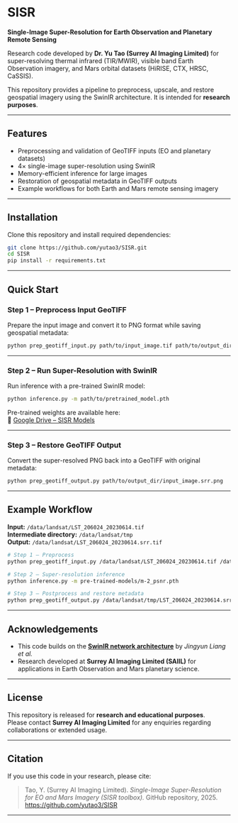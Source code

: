 # SISR  
**Single-Image Super-Resolution for Earth Observation and Planetary Remote Sensing**

Research code developed by **Dr. Yu Tao (Surrey AI Imaging Limited)** for super-resolving thermal infrared (TIR/MWIR), visible band Earth Observation imagery, and Mars orbital datasets (HiRISE, CTX, HRSC, CaSSIS).  

This repository provides a pipeline to preprocess, upscale, and restore geospatial imagery using the SwinIR architecture. It is intended for **research purposes**.

---

## Features
- Preprocessing and validation of GeoTIFF inputs (EO and planetary datasets)  
- 4× single-image super-resolution using SwinIR  
- Memory-efficient inference for large images  
- Restoration of geospatial metadata in GeoTIFF outputs  
- Example workflows for both Earth and Mars remote sensing imagery  

---

## Installation
Clone this repository and install required dependencies:

```bash
git clone https://github.com/yutao3/SISR.git
cd SISR
pip install -r requirements.txt
```

---

## Quick Start

### Step 1 – Preprocess Input GeoTIFF
Prepare the input image and convert it to PNG format while saving geospatial metadata:

```bash
python prep_geotiff_input.py path/to/input_image.tif path/to/output_dir
```

---

### Step 2 – Run Super-Resolution with SwinIR
Run inference with a pre-trained SwinIR model:

```bash
python inference.py -m path/to/pretrained_model.pth                     -i path/to/output_dir/input_image.png                     -o path/to/output_dir/input_image.srr.png
```

Pre-trained weights are available here:  
🔗 [Google Drive – SISR Models](https://drive.google.com/drive/folders/1KHGWjFf1ZkvSvsjYT-mCSusjUJpetQSW?usp=drive_link)

---

### Step 3 – Restore GeoTIFF Output
Convert the super-resolved PNG back into a GeoTIFF with original metadata:

```bash
python prep_geotiff_output.py path/to/output_dir/input_image.srr.png                               path/to/output_dir/input_image.x4header.tif                               path/to/final_output_image.srr.tif
```

---

## Example Workflow
**Input:** `/data/landsat/LST_206024_20230614.tif`  
**Intermediate directory:** `/data/landsat/tmp`  
**Output:** `/data/landsat/LST_206024_20230614.srr.tif`

```bash
# Step 1 – Preprocess
python prep_geotiff_input.py /data/landsat/LST_206024_20230614.tif /data/landsat/tmp

# Step 2 – Super-resolution inference
python inference.py -m pre-trained-models/m-2_psnr.pth                     -i /data/landsat/tmp/LST_206024_20230614.png                     -o /data/landsat/tmp/LST_206024_20230614.srr.png

# Step 3 – Postprocess and restore metadata
python prep_geotiff_output.py /data/landsat/tmp/LST_206024_20230614.srr.png                               /data/landsat/tmp/LST_206024_20230614.x4header.tif                               /data/landsat/LST_206024_20230614.srr.tif
```

---

## Acknowledgements
- This code builds on the **[SwinIR network architecture](https://github.com/JingyunLiang/SwinIR)** by *Jingyun Liang et al.*  
- Research developed at **Surrey AI Imaging Limited (SAIIL)** for applications in Earth Observation and Mars planetary science.

---

## License
This repository is released for **research and educational purposes**.  
Please contact **Surrey AI Imaging Limited** for any enquiries regarding collaborations or extended usage.

---

## Citation
If you use this code in your research, please cite:

> Tao, Y. (Surrey AI Imaging Limited). *Single-Image Super-Resolution for EO and Mars Imagery (SISR toolbox).* GitHub repository, 2025. https://github.com/yutao3/SISR

---
